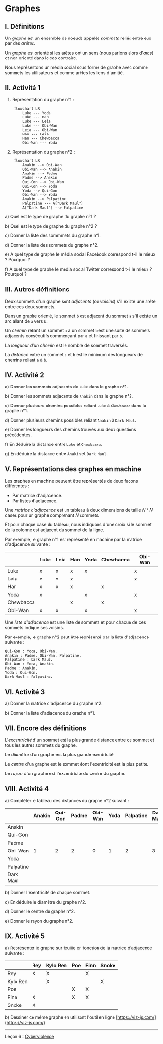 # Graphes

## I. Définitions

Un *graphe* est un ensemble de noeuds appelés *sommets* reliés entre eux par des *arêtes*.

Un *graphe* est orienté si les arêtes ont un sens (nous parlons alors d'*arcs*) et non orienté dans le cas contraire.

Nous représentons un média social sous forme de graphe avec comme sommets les utilisateurs et comme arêtes les liens d'amitié.

## II. Activité 1

1. Représentation du graphe n°1 :

```mermaid
    flowchart LR
        Luke --- Yoda
        Luke --- Han
        Luke --- Leia
        Luke --- Obi-Wan
        Leia --- Obi-Wan
        Han --- Leia
        Han --- Chewbacca
        Obi-Wan --- Yoda
```

2. Représentation du graphe n°2 :

```mermaid
    flowchart LR
        Anakin --> Obi-Wan
        Obi-Wan --> Anakin
        Anakin --> Padme
        Padme --> Anakin
        Qui-Gon --> Obi-Wan
        Qui-Gon --> Yoda
        Yoda --> Qui-Gon
        Obi-Wan --> Yoda
        Anakin --> Palpatine
        Palpatine --> A["Dark Maul"]
        A["Dark Maul"] --> Palpatine
```
a) Quel est le type de graphe du graphe n°1 ?

b) Quel est le type de graphe du graphe n°2 ?

c) Donner la liste des sommmets du graphe n°1.

d) Donner la liste des sommets du graphe n°2.

e) A quel type de graphe le média social Facebook correspond t-il le mieux ? Pourquoi ?

f) A quel type de graphe le média social Twitter correspond t-il le mieux ? Pourquoi ?

## III. Autres définitions

Deux sommets d'un graphe sont *adjacents* (ou *voisins*) s'il existe une arête entre ces deux sommets.

Dans un graphe orienté, le sommet `b` est adjacent du sommet `a` s'il existe un arc allant de `a` vers `b`.

Un *chemin* reliant un sommet `a` à un sommet `b` est une suite de sommets adjacents consécutifs commençant par `a` et finissant par `b`.

La *longueur d'un chemin* est le nombre de sommet traversés.

La *distance* entre un sommet `a` et `b` est le minimum des longueurs de chemins reliant `a` à `b`.

## IV. Activité 2

a) Donner les sommets adjacents de `Luke` dans le graphe n°1.

b) Donner les sommets adjacents de `Anakin` dans le graphe n°2.

c) Donner plusieurs chemins possibles reliant `Luke` à `Chewbacca` dans le graphe n°1.

d) Donner plusieurs chemins possibles reliant `Anakin` à `Dark Maul`.

e) Donner les longueurs des chemins trouvés aux deux questions précédentes.

f) En déduire la distance entre `Luke` et `Chewbacca`.

g) En déduire la distance entre `Anakin` et `Dark Maul`.

## V. Représentations des graphes en machine

Les graphes en machine peuvent être représentés de deux façons différentes :

- Par matrice d'adjacence.
- Par listes d'adjacence.

Une *matrice d'adjacence* est un tableau à deux dimensions de taille $N*N$ cases pour un graphe comprenant $N$ sommets.

Et pour chaque case du tableau, nous indiquons d'une croix si le sommet de la colonne est adjacent du sommet de la ligne.

Par exemple, le graphe n°1 est représenté en machine par la matrice d'adjacence suivante :

| | Luke | Leia | Han | Yoda | Chewbacca | Obi-Wan |
| --- | --- | --- | --- | --- | --- | --- |
| Luke | x | x | x | x | | x |
| Leia | x | x | x | | | x |
| Han | x | x | x | | x | |
| Yoda | x | | | x | | x |
| Chewbacca | | | x | | x | |
| Obi-Wan | x | x | | x | | x |

Une *liste d'adjacence* est une liste de sommets et pour chacun de ces sommets indique ses voisins.

Par exemple, le graphe n°2 peut être représenté par la liste d'adjacence suivante :

```
Qui-Gon : Yoda, Obi-Wan.
Anakin : Padme, Obi-Wan, Palpatine.
Palpatine : Dark Maul.
Obi-Wan : Yoda, Anakin.
Padme : Anakin.
Yoda : Qui-Gon.
Dark Maul : Palpatine.
```

## VI. Activité 3

a) Donner la matrice d'adjacence du graphe n°2.

b) Donner la liste d'adjacence du graphe n°1.

## VII. Encore des définitions

L'*excentricité* d'un sommet est la plus grande distance entre ce sommet et tous les autres sommets du graphe.

Le *diamètre* d'un graphe est la plus grande exentricité.

Le *centre* d'un graphe est le sommet dont l'exentricité est la plus petite.

Le *rayon* d'un graphe est l'excentricité du centre du graphe.

## VIII. Activité 4

a) Compléter le tableau des distances du graphe n°2 suivant :

| | Anakin | Qui-Gon | Padme | Obi-Wan | Yoda | Palpatine | Dark Maul |
| --- | --- | --- | --- | --- | --- | --- | --- |
|Anakin| | | | | | | |
|Qui-Gon| | | | | | | |
|Padme| | | | | | | |
|Obi-Wan| 1 | 2 | 2 | 0 | 1 | 2 | 3 |
|Yoda| | | | | | | |
|Palpatine| | | | | | | |
|Dark Maul| | | | | | | |

b) Donner l'exentricité de chaque sommet.

c) En déduire le diamètre du graphe n°2.

d) Donner le centre du graphe n°2.

e) Donner le rayon du graphe n°2.

## IX. Activité 5

a) Représenter le graphe sur feuille en fonction de la matrice d'adjacence suivante :

| | Rey | Kylo Ren | Poe | Finn | Snoke |
| --- | --- | --- | --- | --- | --- |
| Rey | X | X |  | X | | 
| Kylo Ren | | X | | | X |
| Poe | | | X | X | |
| Finn | X | | X | X | |
| Snoke | X | | | | | X |

b) Dessiner ce même graphe en utilisant l'outil en ligne [https://viz-js.com/](https://viz-js.com/)

_____________

Leçon 6 : [Cyberviolence](./Cyberviolence.md)
